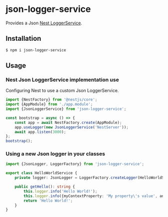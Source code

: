 # json-logger-service

Provides a Json [Nest LoggerService](https://docs.nestjs.com/techniques/logger).

## Installation

```bash
$ npm i json-logger-service
```

## Usage

### Nest Json LoggerService implementation use

Configuring Nest to use a custom Json LoggerService.

```typescript
import {NestFactory} from '@nestjs/core';
import {AppModule} from './app.module';
import {JsonLoggerService} from 'json-logger-service';

const bootstrap = async () => {
    const app = await NestFactory.create(AppModule);
    app.useLogger(new JsonLoggerService('NestServer'));
    await app.listen(3000);
};
bootstrap();
```

### Using a new Json logger in your classes

```typescript
import {JsonLogger, LoggerFactory} from 'json-logger-service';

export class HelloWorldService {
    private logger: JsonLogger = LoggerFactory.createLogger(HelloWorldService.name);

    public getHello(): string {
        this.logger.info('Hello World!');
        this.logger.info({myContextProperty: 'My property\'s value', anotherProperty: 'Another value'}, 'Hello World with some context!');
        return 'Hello World!';
    }
}
```
